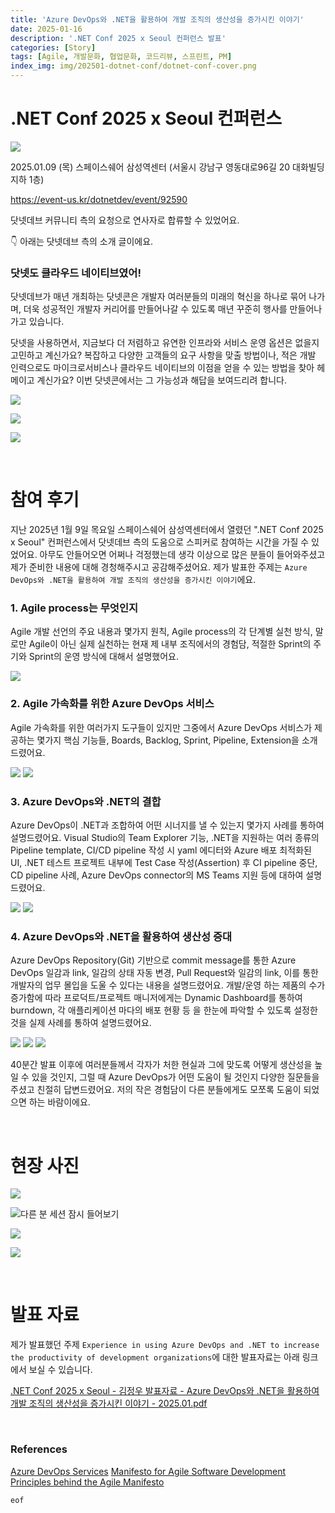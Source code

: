 ```yaml
---
title: 'Azure DevOps와 .NET을 활용하여 개발 조직의 생산성을 증가시킨 이야기'
date: 2025-01-16
description: '.NET Conf 2025 x Seoul 컨퍼런스 발표'
categories: [Story]
tags: [Agile, 개발문화, 협업문화, 코드리뷰, 스프린트, PM]
index_img: img/202501-dotnet-conf/dotnet-conf-cover.png
---
```


# .NET Conf 2025 x Seoul 컨퍼런스

![](img/202501-dotnet-conf/dotnet-conf-cover.png)

2025.01.09 (목) 스페이스쉐어 삼성역센터 (서울시 강남구 영동대로96길 20 대화빌딩 지하 1층)

https://event-us.kr/dotnetdev/event/92590

닷넷데브 커뮤니티 측의 요청으로 연사자로 합류할 수 있었어요.

👇 아래는 닷넷데브 측의 소개 글이에요.

### 닷넷도 클라우드 네이티브였어!

닷넷데브가 매년 개최하는 닷넷콘은 개발자 여러분들의 미래의 혁신을 하나로 묶어 나가며, 더욱 성공적인 개발자 커리어를 만들어나갈 수 있도록 매년 꾸준히 행사를 만들어나가고 있습니다.

닷넷을 사용하면서, 지금보다 더 저렴하고 유연한 인프라와 서비스 운영 옵션은 없을지 고민하고 계신가요? 복잡하고 다양한 고객들의 요구 사항을 맞출 방법이나, 적은 개발 인력으로도 마이크로서비스나 클라우드 네이티브의 이점을 얻을 수 있는 방법을 찾아 헤메이고 계신가요? 이번 닷넷콘에서는 그 가능성과 해답을 보여드리려 합니다.

![](img/202501-dotnet-conf/tt1.png)

![](img/202501-dotnet-conf/tt2.png)

![](img/202501-dotnet-conf/tt3.png)

<br>

# 참여 후기

지난 2025년 1월 9일 목요일 스페이스쉐어 삼성역센터에서 열렸던 ".NET Conf 2025 x Seoul" 컨퍼런스에서 닷넷데브 측의 도움으로 스피커로 참여하는 시간을 가질 수 있었어요. 아무도 안들어오면 어쩌나 걱정했는데 생각 이상으로 많은 분들이 들어와주셨고 제가 준비한 내용에 대해 경청해주시고 공감해주셨어요. 제가 발표한 주제는 `Azure DevOps와 .NET을 활용하여 개발 조직의 생산성을 증가시킨 이야기`에요.

### 1. Agile process는 무엇인지

Agile 개발 선언의 주요 내용과 몇가지 원칙, Agile process의 각 단계별 실천 방식, 말로만 Agile이 아닌 실제 실천하는 현재 제 내부 조직에서의 경험담, 적절한 Sprint의 주기와 Sprint의 운영 방식에 대해서 설명했어요.

![](img/202501-dotnet-conf/pt-cover.png)

### 2. Agile 가속화를 위한 Azure DevOps 서비스

Agile 가속화를 위한 여러가지 도구들이 있지만 그중에서 Azure DevOps 서비스가 제공하는 몇가지 핵심 기능들, Boards, Backlog, Sprint, Pipeline, Extension을 소개드렸어요.

![](img/202501-dotnet-conf/pt-az-devops-services.png)
![](img/202501-dotnet-conf/pt-az-devops-backlog.png)

### 3. Azure DevOps와 .NET의 결합

Azure DevOps이 .NET과 조합하여 어떤 시너지를 낼 수 있는지 몇가지 사례를 통하여 설명드렸어요. Visual Studio의 Team Explorer 기능, .NET을 지원하는 여러 종류의 Pipeline template, CI/CD pipeline 작성 시 yaml 에디터와 Azure 배포 최적화된 UI, .NET 테스트 프로젝트 내부에 Test Case 작성(Assertion) 후 CI pipeline 중단, CD pipeline 사례, Azure DevOps connector의 MS Teams 지원 등에 대하여 설명드렸어요.

![](img/202501-dotnet-conf/pt-vs-team-explorer.png)
![](img/202501-dotnet-conf/pt-az-devops-cicd.png)

### 4. Azure DevOps와 .NET을 활용하여 생산성 증대

Azure DevOps Repository(Git) 기반으로 commit message를 통한 Azure DevOps 일감과 link, 일감의 상태 자동 변경, Pull Request와 일감의 link, 이를 통한 개발자의 업무 몰입을 도울 수 있다는 내용을 설명드렸어요. 개발/운영 하는 제품의 수가 증가함에 따라 프로덕트/프로젝트 매니저에게는 Dynamic Dashboard를 통하여 burndown, 각 애플리케이션 마다의 배포 현황 등 을 한눈에 파악할 수 있도록 설정한 것을 실제 사례를 통하여 설명드렸어요.

![](img/202501-dotnet-conf/pt-az-devops-pr-link.png)
![](img/202501-dotnet-conf/pt-az-devops-item-link.png)
![](img/202501-dotnet-conf/pt-az-devops-dynamic-dashboard.png)

40분간 발표 이후에 여러분들께서 각자가 처한 현실과 그에 맞도록 어떻게 생산성을 높일 수 있을 것인지, 그럴 때 Azure DevOps가 어떤 도움이 될 것인지 다양한 질문들을 주셨고 친절히 답변드렸어요. 저의 작은 경험담이 다른 분들에게도 모쪼록 도움이 되었으면 하는 바람이에요.

<br>

# 현장 사진

![](img/202501-dotnet-conf/스페이스쉐어.jpg)

![다른 분 세션 잠시 들어보기](img/202501-dotnet-conf/other-session.jpg)

![](img/202501-dotnet-conf/ready.jpg)

![](img/202501-dotnet-conf/introduce.jpg)

<br>

# 발표 자료

제가 발표했던 주제 `Experience in using Azure DevOps and .NET to increase the productivity of development organizations`에 대한 발표자료는 아래 링크에서 보실 수 있습니다.

[.NET Conf 2025 x Seoul - 김정우 발표자료 - Azure DevOps와 .NET을 활용하여 개발 조직의 생산성을 증가시킨 이야기 - 2025.01.pdf](https://drive.google.com/file/d/1f_6XnU68KSkixB-K7Faj5VZpbloHhXp2/view?usp=sharing)

<br>

### References
[Azure DevOps Services](https://azure.microsoft.com/en-us/products/devops)
[Manifesto for Agile Software Development](https://agilemanifesto.org)
[Principles behind the Agile Manifesto](https://agilemanifesto.org/principles.html)

`eof`